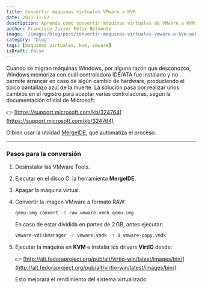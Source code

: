 ```yaml
---
title: Convertir maquinas virtuales VMware a KVM
date: 2011-11-07
description: Aprende cómo convertir máquinas virtuales de VMware a KVM, solucionando problemas comunes y mejorando el rendimiento con herramientas y pasos detallados.
author: Francisco Javier Félix Belmonte
image: '/images/blog/post/convertir-maquinas-virtuales-vmware-a-kvm.webp'
category: 'blog'
tags: [maquinas virtuales, kvm, vmware]
isDraft: false
---
```


Cuando se migran máquinas Windows, por alguna razón que desconozco, Windows memoriza con cuál controladora IDE/ATA fue instalado y no permite arrancar en caso de algún cambio de hardware, produciendo el típico pantallazo azul de la muerte. La solución pasa por realizar unos cambios en el registro para aceptar varias controladoras, según la documentación oficial de Microsoft:

👉 [https://support.microsoft.com/kb/324764](https://support.microsoft.com/kb/324764)

O bien usar la utilidad [MergeIDE](https://inode64.com), que automatiza el proceso.

---

### Pasos para la conversión

1. Desinstalar las VMware Tools.
2. Ejecutar en el disco C: la herramienta **MergeIDE**.
3. Apagar la máquina virtual.
4. Convertir la imagen VMware a formato RAW:

   ```bash
   qemu-img convert -O raw vmware.vmdk qemu.img
   ```

   En caso de estar dividida en partes de 2 GB, antes ejecutar:

   ```bash
   vmware-vdiskmanager -r vmware.vmdk -t 0 vmware-copy.vmdk
   ```

5. Ejecutar la máquina en **KVM** e instalar los drivers **VirtIO** desde:

   👉 [http://alt.fedoraproject.org/pub/alt/virtio-win/latest/images/bin/](http://alt.fedoraproject.org/pub/alt/virtio-win/latest/images/bin/)

   Esto mejorará el rendimiento del sistema virtualizado.
